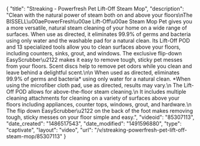 {
    "title": "Streaking - Powerfresh Pet Lift-Off Steam Mop",
    "description": "Clean with the natural power of steam both on and above your floors\nThe BISSELL\u00aePowerFresh\u00ae Lift-Off\u00ae Steam Mop Pet gives you a more versatile, natural steam cleaning of your home on a wide range of surfaces.  When use as directed, it eliminates 99.9% of germs and bacteria using only water and the washable pad for a natural clean.  Its Lift-Off POD and 13 specialized tools allow you to clean surfaces above your floors, including counters, sinks, grout, and windows.  The exclusive flip-down EasyScrubber\u2122 makes it easy to remove tough, sticky pet messes from your floors. Scent discs help to remove pet odors while you clean and leave behind a delightful scent.\n\n    When used as directed, eliminates 99.9% of germs and bacteria* using only water for a natural clean. *When using the microfiber cloth pad, use as directed, results may vary.\n    The Lift-Off POD allows for above-the-floor steam cleaning.\n    It includes multiple cleaning attachments for cleaning on a variety of surfaces above your floors including appliances, counter tops, windows, grout, and hardware.\n    The flip down EasyScrubber\u2122 on the back of the foot makes removing tough, sticky messes on your floor simple and easy.",
    "videoid": "85307113",
    "date_created": "1486517543",
    "date_modified": "1491596880",
    "type": "captivate",
    "layout": "video",
    "url": "\/v\/streaking-powerfresh-pet-lift-off-steam-mop\/85307113"
}